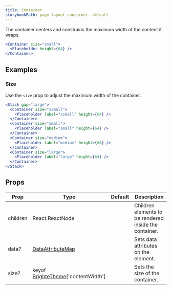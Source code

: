 ```yaml
---
title: Container
storybookPath: page-layout-container--default
---
```


The container centers and constrains the maximum width of the content it wraps.

```jsx live
<Container size="small">
  <Placeholder height={64} />
</Container>
```

## Examples

### Size

Use the `size` prop to adjust the maximum width of the container.

```jsx live
<Stack gap="large">
  <Container size="xsmall">
    <Placeholder label="xsmall" height={64} />
  </Container>
  <Container size="small">
    <Placeholder label="small" height={64} />
  </Container>
  <Container size="medium">
    <Placeholder label="medium" height={64} />
  </Container>
  <Container size="large">
    <Placeholder label="large" height={64} />
  </Container>
</Stack>
```

## Props

| Prop     | Type                                                | Default | Description                                            |
| -------- | --------------------------------------------------- | ------- | ------------------------------------------------------ |
| children | React.ReactNode                                     |         | Children elements to be rendered inside the container. |
| data?    | [DataAttributeMap][data-attribute-map]              |         | Sets data attributes on the element.                   |
| size?    | keyof [BrighteTheme][brighte-theme]['contentWidth'] |         | Sets the size of the container.                        |

[data-attribute-map]:
  https://bitbucket.org/brighte-energy/energy/src/14a694872cc43bb454981bada65f5f12b56f77c9/spark-web/packages/utils-spark/src/buildDataAttributes.ts#spark-web/packages/utils-spark/src/buildDataAttributes.ts-1
[brighte-theme]:
  https://bitbucket.org/brighte-energy/energy/src/24cfd1fbc07ea0f737a4580df8b20e970a32e369/spark-web/packages/theme/src/maketheme.ts#spark-web/packages/theme/src/maketheme.ts-173
